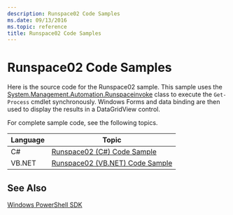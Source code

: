 ```yaml
---
description: Runspace02 Code Samples
ms.date: 09/13/2016
ms.topic: reference
title: Runspace02 Code Samples
---
```

# Runspace02 Code Samples

Here is the source code for the Runspace02 sample. This sample uses the [System.Management.Automation.Runspaceinvoke](/dotnet/api/System.Management.Automation.RunspaceInvoke) class to execute the `Get-Process` cmdlet synchronously. Windows Forms and data binding are then used to display the results in a DataGridView control.

For complete sample code, see the following topics.

|Language|Topic|
|--------------|-----------|
|C#|[Runspace02 (C#) Code Sample](./runspace02-csharp-code-sample.md)|
|VB.NET|[Runspace02 (VB.NET) Code Sample](./runspace02-vb-net-code-sample.md)|

## See Also

[Windows PowerShell SDK](../windows-powershell-reference.md)
